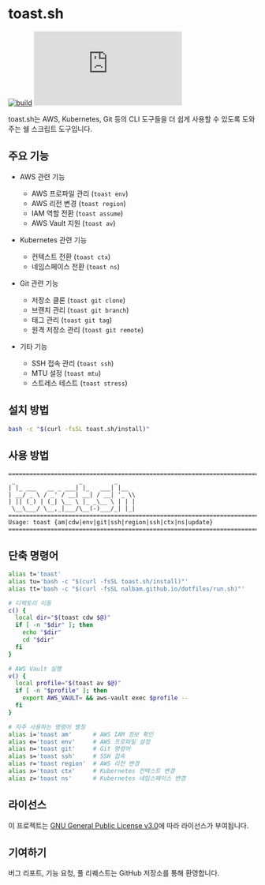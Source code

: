 # toast.sh

[![build](https://img.shields.io/github/actions/workflow/status/opspresso/toast.sh/push.yml?branch=main&style=for-the-badge&logo=github)](https://github.com/opspresso/toast.sh/actions/workflows/push.yml)
[![release](https://img.shields.io/github/v/release/opspresso/toast.sh?style=for-the-badge&logo=github)](https://github.com/opspresso/toast.sh/releases)

toast.sh는 AWS, Kubernetes, Git 등의 CLI 도구들을 더 쉽게 사용할 수 있도록 도와주는 쉘 스크립트 도구입니다.

## 주요 기능

* AWS 관련 기능
  - AWS 프로파일 관리 (`toast env`)
  - AWS 리전 변경 (`toast region`)
  - IAM 역할 전환 (`toast assume`)
  - AWS Vault 지원 (`toast av`)

* Kubernetes 관련 기능
  - 컨텍스트 전환 (`toast ctx`)
  - 네임스페이스 전환 (`toast ns`)

* Git 관련 기능
  - 저장소 클론 (`toast git clone`)
  - 브랜치 관리 (`toast git branch`)
  - 태그 관리 (`toast git tag`)
  - 원격 저장소 관리 (`toast git remote`)

* 기타 기능
  - SSH 접속 관리 (`toast ssh`)
  - MTU 설정 (`toast mtu`)
  - 스트레스 테스트 (`toast stress`)

## 설치 방법

```bash
bash -c "$(curl -fsSL toast.sh/install)"
```

## 사용 방법

```
================================================================================
 _                  _         _
| |_ ___   __ _ ___| |_   ___| |__
| __/ _ \ / _' / __| __| / __| '_ \\
| || (_) | (_| \__ \ |_ _\__ \ | | |
 \__\___/ \__,_|___/\__(-)___/_| |_|
================================================================================
Usage: toast {am|cdw|env|git|ssh|region|ssh|ctx|ns|update}
================================================================================
```

## 단축 명령어

```bash
alias t='toast'
alias tu='bash -c "$(curl -fsSL toast.sh/install)"'
alias tt='bash -c "$(curl -fsSL nalbam.github.io/dotfiles/run.sh)"'

# 디렉토리 이동
c() {
  local dir="$(toast cdw $@)"
  if [ -n "$dir" ]; then
    echo "$dir"
    cd "$dir"
  fi
}

# AWS Vault 실행
v() {
  local profile="$(toast av $@)"
  if [ -n "$profile" ]; then
    export AWS_VAULT= && aws-vault exec $profile --
  fi
}

# 자주 사용하는 명령어 별칭
alias i='toast am'      # AWS IAM 정보 확인
alias e='toast env'     # AWS 프로파일 설정
alias n='toast git'     # Git 명령어
alias s='toast ssh'     # SSH 접속
alias r='toast region'  # AWS 리전 변경
alias x='toast ctx'     # Kubernetes 컨텍스트 변경
alias z='toast ns'      # Kubernetes 네임스페이스 변경
```

## 라이선스

이 프로젝트는 [GNU General Public License v3.0](LICENSE)에 따라 라이선스가 부여됩니다.

## 기여하기

버그 리포트, 기능 요청, 풀 리퀘스트는 GitHub 저장소를 통해 환영합니다.
